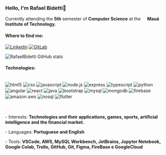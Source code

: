 ### Hello, I'm Rafael Bidetti👋


<p>Currently attending the <b>5th</b> semester of <b>Computer Science</b> at the <img src="https://i.imgur.com/V3cBT7o.png" width=13> <b>Mauá Institute of Technology.</b> </p>

#### Where to find me: 
[![Linkedin](https://img.shields.io/badge/LinkedIn-0077B5?style=for-the-badge&logo=linkedin&logoColor=white)](https://www.linkedin.com/in/rafael-bidetti-760398207/)
[![GitLab](https://img.shields.io/badge/GitLab-330F63?style=for-the-badge&logo=gitlab&logoColor=orange)](https://gitlab.com/Bidetti/)

![RafaelBidetti GitHub stats](https://github-readme-stats.vercel.app/api?username=Bidetti&show_icons=true&theme=dark)


#### Technologies:

<div style="display: inline_block"><br/>
    <img align="center" alt="html5" src="https://img.shields.io/badge/HTML5-E34F26?style=for-the-badge&logo=html5&logoColor=white">
    <img align="center" alt="css" src="https://img.shields.io/badge/CSS3-1572B6?style=for-the-badge&logo=css3&logoColor=white">
    <img align="center" alt="javascript" src="https://img.shields.io/badge/JavaScript-F7DF1E?style=for-the-badge&logo=javascript&logoColor=black">
    <img align="center" alt="node.js" src="https://img.shields.io/badge/Node.js-43853D?style=for-the-badge&logo=node.js&logoColor=white">
    <img align="center" alt="express" src="https://img.shields.io/badge/express.js-%23404d59.svg?style=for-the-badge&logo=express&logoColor=%2361DAFB">
    <img align="center" alt="typescript" src="https://img.shields.io/badge/TypeScript-007ACC?style=for-the-badge&logo=typescript&logoColor=white">
    <img align="center" alt="python" src="https://img.shields.io/badge/Python-14354C?style=for-the-badge&logo=python&logoColor=white">
    <img align="center" alt="angular" src="https://img.shields.io/badge/Angular-DD0031?style=for-the-badge&logo=angular&logoColor=white">
    <img align="center" alt="react" src="https://img.shields.io/badge/React-20232A?style=for-the-badge&logo=react&logoColor=61DAFB">
    <img align="center" alt="java" src="https://img.shields.io/badge/Java-ED8B00?style=for-the-badge&logo=openjdk&logoColor=white">
    <img align="center" alt="bootstrap"src="https://img.shields.io/badge/Bootstrap-563D7C?style=for-the-badge&logo=bootstrap&logoColor=white">
    <img align="center" alt="mysql"src="https://img.shields.io/badge/MySQL-00000F?style=for-the-badge&logo=mysql&logoColor=white">
    <img align="center" alt="mongodb"src="https://img.shields.io/badge/MongoDB-4EA94B?style=for-the-badge&logo=mongodb&logoColor=white">
    <img align="center" alt="firebase"src="https://img.shields.io/badge/Firebase-F29D0C?style=for-the-badge&logo=firebase&logoColor=white">
    <img align="center" alt="amazon aws"src="https://img.shields.io/badge/Amazon_AWS-232F3E?style=for-the-badge&logo=amazon-aws&logoColor=white">
    <img align="center" alt="nosql"src="https://img.shields.io/badge/Google_Cloud-4285F4?style=for-the-badge&logo=google-cloud&logoColor=white">
    <img align="center" alt="flutter"src="https://img.shields.io/badge/Flutter-%2302569B.svg?style=for-the-badge&logo=Flutter&logoColor=white">
</div>
<br><br/>
<p align="left">
   - Interests: <strong>Technologies and their applications, games, sports, artificial intelligence and the financial market.</strong>
</p>

<p align="left">
   -  Languages: <strong> Portuguese and English </strong>
</p>

<p align="left">
   - Tools: <strong>VSCode, AWS, MySQL Workbench, JetBrains, Jupyter Notebook, Google Colab, Trello, GitHub, Git, Figma, FireBase e GoogleCloud</strong>
</p> 
 
